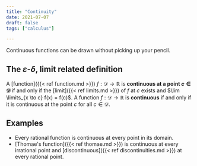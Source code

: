 ```yaml
---
title: "Continuity"
date: 2021-07-07
draft: false
tags: ["calculus"]

---
```


Continuous functions can be drawn without picking up your pencil. 

## The $\varepsilon$-$\delta$, limit related definition
A [function]({{< ref function.md >}}) $f: \mathcal{D} \to \mathbb{R}$ is **continuous at a point $c \in \mathcal{D}$** if and only if the [limit]({{< ref limits.md >}}) of $f$ at $c$ exists and $\lim \limits_{x \to c} f(x) = f(c)$.
A function $f: \mathcal{D} \to \mathbb{R}$ is **continuous** if and only if it is continuous at the point $c$ for all $c \in \mathcal{D}$. 

## Examples
- Every rational function is continuous at every point in its domain.
- [Thomae's function]({{< ref thomae.md >}}) is continuous at every irrational point and [discontinuous]({{< ref discontinuities.md >}}) at every rational point.
